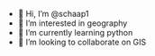 - 👋 Hi, I’m @schaap1
- 👀 I’m interested in geography
- 🌱 I’m currently learning python
- 💞️ I’m looking to collaborate on GIS

<!---
schaap1/schaap1 is a ✨ special ✨ repository because its `README.md` (this file) appears on your GitHub profile.
You can click the Preview link to take a look at your changes.
--->

